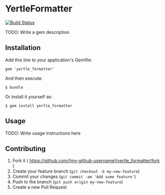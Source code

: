 # YertleFormatter
[![Build Status](https://travis-ci.org/edgibbs/yertle_formatter.svg?branch=master)](https://travis-ci.org/edgibbs/yertle_formatter)

TODO: Write a gem description

## Installation

Add this line to your application's Gemfile:

    gem 'yertle_formatter'

And then execute:

    $ bundle

Or install it yourself as:

    $ gem install yertle_formatter

## Usage

TODO: Write usage instructions here

## Contributing

1. Fork it ( https://github.com/[my-github-username]/yertle_formatter/fork )
2. Create your feature branch (`git checkout -b my-new-feature`)
3. Commit your changes (`git commit -am 'Add some feature'`)
4. Push to the branch (`git push origin my-new-feature`)
5. Create a new Pull Request
